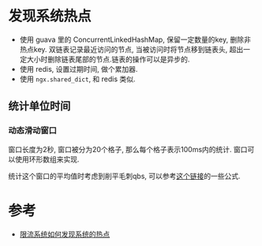 
# 发现系统热点
* 使用 guava 里的 ConcurrentLinkedHashMap, 保留一定数量的key, 删除非热点key. 双链表记录最近访问的节点, 当被访问时将节点移到链表头, 超出一定大小时删除链表尾部的节点.链表的操作可以是异步的.
* 使用 redis, 设置过期时间, 做个累加器.
* 使用 `ngx.shared_dict`, 和 redis 类似.


## 统计单位时间

### 动态滑动窗口

窗口长度为2秒, 窗口被分为20个格子, 那么每个格子表示100ms内的统计. 窗口可以使用环形数组来实现.

统计这个窗口的平均值时考虑到削平毛刺qbs, 可以参考[这个链接](http://en.wikipedia.org/wiki/Moving_average?spm=5176.100239.blogcont4225.13.9G0FcZ#Exponential_moving_average)的一些公式.


# 参考
* [限流系统如何发现系统的热点](https://yq.aliyun.com/articles/4225)